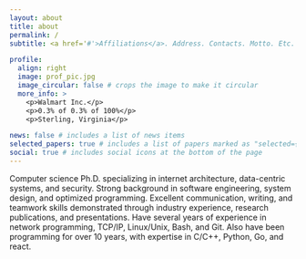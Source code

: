 ```yaml
---
layout: about
title: about
permalink: /
subtitle: <a href='#'>Affiliations</a>. Address. Contacts. Motto. Etc.

profile:
  align: right
  image: prof_pic.jpg
  image_circular: false # crops the image to make it circular
  more_info: >
    <p>Walmart Inc.</p>
    <p>0.3% of 0.3% of 100%</p>
    <p>Sterling, Virginia</p>

news: false # includes a list of news items
selected_papers: true # includes a list of papers marked as "selected={true}"
social: true # includes social icons at the bottom of the page
---
```


Computer science Ph.D. specializing in internet architecture, data-centric systems, and security. Strong background in software engineering, system design, and optimized programming. Excellent communication, writing, and teamwork skills demonstrated through industry experience, research publications, and presentations. Have several years of experience in network programming, TCP/IP, Linux/Unix, Bash, and Git. Also have been programming for over 10 years, with expertise in C/C++, Python, Go, and react.